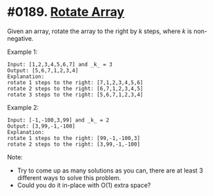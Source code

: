 # #0189. [Rotate Array](https://leetcode.com/problems/rotate-array/description/)

Given an array, rotate the array to the right by _k_ steps, where _k_ is non-negative.

Example 1:
  ```
  Input: [1,2,3,4,5,6,7] and _k_ = 3
  Output: [5,6,7,1,2,3,4]
  Explanation:
  rotate 1 steps to the right: [7,1,2,3,4,5,6]
  rotate 2 steps to the right: [6,7,1,2,3,4,5]
  rotate 3 steps to the right: [5,6,7,1,2,3,4]
  ```

Example 2:

  ```
  Input: [-1,-100,3,99] and _k_ = 2
  Output: [3,99,-1,-100]
  Explanation:
  rotate 1 steps to the right: [99,-1,-100,3]
  rotate 2 steps to the right: [3,99,-1,-100]
  ```

Note:

* Try to come up as many solutions as you can, there are at least 3 different ways to solve this problem.
* Could you do it in-place with O(1) extra space?
